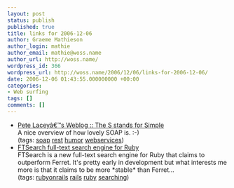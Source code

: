 ```yaml
---
layout: post
status: publish
published: true
title: links for 2006-12-06
author: Graeme Mathieson
author_login: mathie
author_email: mathie@woss.name
author_url: http://woss.name/
wordpress_id: 366
wordpress_url: http://woss.name/2006/12/06/links-for-2006-12-06/
date: 2006-12-06 01:43:55.000000000 +00:00
categories:
- Web surfing
tags: []
comments: []
---
```

<ul class="delicious">
	<li>
		<div class="delicious-link"><a href="http://wanderingbarque.com/nonintersecting/2006/11/15/the-s-stands-for-simple/">Pete Laceyâ€™s Weblog :: The S stands for Simple</a></div>
		<div class="delicious-extended">A nice overview of how lovely SOAP is. :-)</div>
		<div class="delicious-tags">(tags: <a href="http://del.icio.us/mathie/soap">soap</a> <a href="http://del.icio.us/mathie/rest">rest</a> <a href="http://del.icio.us/mathie/humor">humor</a> <a href="http://del.icio.us/mathie/webservices">webservices</a>)</div>
	</li>
	<li>
		<div class="delicious-link"><a href="http://eigenclass.org/hiki.rb?ftsearch+repository+accessible">FTSearch full-text search engine for Ruby</a></div>
		<div class="delicious-extended">FTSearch is a new full-text search engine for Ruby that claims to outperform Ferret.  It's pretty early in development but what interests me more is that it claims to be more *stable* than Ferret...</div>
		<div class="delicious-tags">(tags: <a href="http://del.icio.us/mathie/rubyonrails">rubyonrails</a> <a href="http://del.icio.us/mathie/rails">rails</a> <a href="http://del.icio.us/mathie/ruby">ruby</a> <a href="http://del.icio.us/mathie/searching">searching</a>)</div>
	</li>
</ul>
